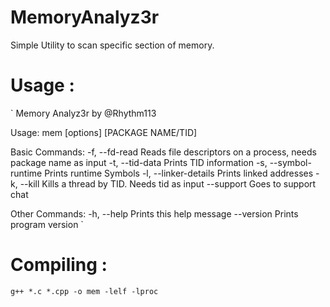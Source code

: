 # MemoryAnalyz3r
Simple Utility to scan specific section of memory.<br>

# Usage : 
` Memory Analyz3r by @Rhythm113

Usage: mem [options] [PACKAGE NAME/TID]

Basic Commands:
-f, --fd-read         Reads file descriptors on a process, needs package name as input
-t, --tid-data        Prints TID information
-s, --symbol-runtime  Prints runtime Symbols
-l, --linker-details  Prints linked addresses
-k, --kill            Kills a thread by TID. Needs tid as input
--support             Goes to support chat

Other Commands:
-h, --help            Prints this help message
--version             Prints program version `

# Compiling : 
`g++ *.c *.cpp -o mem -lelf -lproc `
